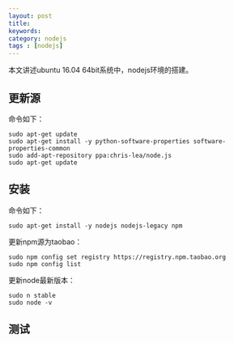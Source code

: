 ```yaml
---
layout: post
title: 
keywords: 
category: nodejs
tags : [nodejs]
---
```

本文讲述ubuntu 16.04 64bit系统中，nodejs环境的搭建。

<!-- more -->

## 更新源
命令如下：
```
sudo apt-get update
sudo apt-get install -y python-software-properties software-properties-common
sudo add-apt-repository ppa:chris-lea/node.js
sudo apt-get update
```

## 安装
命令如下：  
```
sudo apt-get install -y nodejs nodejs-legacy npm
```

更新npm源为taobao：  
```
sudo npm config set registry https://registry.npm.taobao.org
sudo npm config list
```

更新node最新版本：  
```
sudo n stable
sudo node -v
```

## 测试

